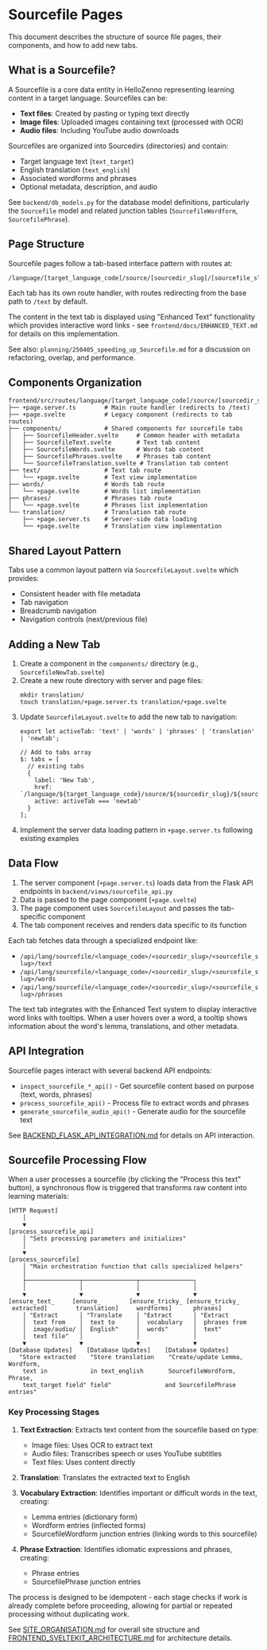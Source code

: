 # Sourcefile Pages

This document describes the structure of source file pages, their components, and how to add new tabs.

## What is a Sourcefile?

A Sourcefile is a core data entity in HelloZenno representing learning content in a target language. Sourcefiles can be:

- **Text files**: Created by pasting or typing text directly
- **Image files**: Uploaded images containing text (processed with OCR)
- **Audio files**: Including YouTube audio downloads

Sourcefiles are organized into Sourcedirs (directories) and contain:
- Target language text (`text_target`)
- English translation (`text_english`)
- Associated wordforms and phrases
- Optional metadata, description, and audio

See `backend/db_models.py` for the database model definitions, particularly the `Sourcefile` model and related junction tables (`SourcefileWordform`, `SourcefilePhrase`).

## Page Structure

Sourcefile pages follow a tab-based interface pattern with routes at:
```
/language/[target_language_code]/source/[sourcedir_slug]/[sourcefile_slug]/[tab]
```

Each tab has its own route handler, with routes redirecting from the base path to `/text` by default.

The content in the text tab is displayed using "Enhanced Text" functionality which provides interactive word links - see `frontend/docs/ENHANCED_TEXT.md` for details on this implementation.

See also: `planning/250405_speeding_up_Sourcefile.md` for a discussion on refactoring, overlap, and performance.

## Components Organization

```
frontend/src/routes/language/[target_language_code]/source/[sourcedir_slug]/[sourcefile_slug]/
├── +page.server.ts        # Main route handler (redirects to /text)
├── +page.svelte           # Legacy component (redirects to tab routes)
├── components/            # Shared components for sourcefile tabs
│   ├── SourcefileHeader.svelte     # Common header with metadata
│   ├── SourcefileText.svelte       # Text tab content
│   ├── SourcefileWords.svelte      # Words tab content
│   ├── SourcefilePhrases.svelte    # Phrases tab content
│   └── SourcefileTranslation.svelte # Translation tab content
├── text/                  # Text tab route
│   └── +page.svelte       # Text view implementation
├── words/                 # Words tab route
│   └── +page.svelte       # Words list implementation
├── phrases/               # Phrases tab route
│   └── +page.svelte       # Phrases list implementation
└── translation/           # Translation tab route
    ├── +page.server.ts    # Server-side data loading
    └── +page.svelte       # Translation view implementation
```

## Shared Layout Pattern

Tabs use a common layout pattern via `SourcefileLayout.svelte` which provides:
- Consistent header with file metadata
- Tab navigation
- Breadcrumb navigation
- Navigation controls (next/previous file)

## Adding a New Tab

1. Create a component in the `components/` directory (e.g., `SourcefileNewTab.svelte`)
2. Create a new route directory with server and page files:
   ```
   mkdir translation/
   touch translation/+page.server.ts translation/+page.svelte
   ```
3. Update `SourcefileLayout.svelte` to add the new tab to navigation:
   ```svelte
   export let activeTab: 'text' | 'words' | 'phrases' | 'translation' | 'newtab';
   
   // Add to tabs array
   $: tabs = [
     // existing tabs
     {
       label: 'New Tab',
       href: `/language/${target_language_code}/source/${sourcedir_slug}/${sourcefile_slug}/newtab`,
       active: activeTab === 'newtab'
     }
   ];
   ```
4. Implement the server data loading pattern in `+page.server.ts` following existing examples

## Data Flow

1. The server component (`+page.server.ts`) loads data from the Flask API endpoints in `backend/views/sourcefile_api.py`
2. Data is passed to the page component (`+page.svelte`)
3. The page component uses `SourcefileLayout` and passes the tab-specific component
4. The tab component receives and renders data specific to its function

Each tab fetches data through a specialized endpoint like:
- `/api/lang/sourcefile/<language_code>/<sourcedir_slug>/<sourcefile_slug>/text`
- `/api/lang/sourcefile/<language_code>/<sourcedir_slug>/<sourcefile_slug>/words`
- `/api/lang/sourcefile/<language_code>/<sourcedir_slug>/<sourcefile_slug>/phrases`

The text tab integrates with the Enhanced Text system to display interactive word links with tooltips. When a user hovers over a word, a tooltip shows information about the word's lemma, translations, and other metadata.

## API Integration

Sourcefile pages interact with several backend API endpoints:
- `inspect_sourcefile_*_api()` - Get sourcefile content based on purpose (text, words, phrases)
- `process_sourcefile_api()` - Process file to extract words and phrases
- `generate_sourcefile_audio_api()` - Generate audio for the sourcefile text

See [BACKEND_FLASK_API_INTEGRATION.md](./BACKEND_FLASK_API_INTEGRATION.md) for details on API interaction.

## Sourcefile Processing Flow

When a user processes a sourcefile (by clicking the "Process this text" button), a synchronous flow is triggered that transforms raw content into learning materials:

```
[HTTP Request]
    │
    ▼
[process_sourcefile_api]
    │ "Sets processing parameters and initializes"
    │
    ▼
[process_sourcefile]
    │ "Main orchestration function that calls specialized helpers"
    │
    ├───────────────┬───────────────┬───────────────┐
    │               │               │               │
    ▼               ▼               ▼               ▼
[ensure_text_     [ensure_        [ensure_tricky_ [ensure_tricky_
 extracted]        translation]     wordforms]      phrases]
    │ "Extract      │ "Translate    │ "Extract      │ "Extract
    │  text from    │  text to      │  vocabulary   │  phrases from
    │  image/audio/ │  English"     │  words"       │  text"
    │  text file"   │               │               │
    ▼               ▼               ▼               ▼
[Database Updates]    [Database Updates]    [Database Updates]
   "Store extracted    "Store translation    "Create/update Lemma, Wordform,
    text in            in text_english       SourcefileWordform, Phrase,
    text_target field" field"               and SourcefilePhrase entries"
```

### Key Processing Stages

1. **Text Extraction**: Extracts text content from the sourcefile based on type:
   - Image files: Uses OCR to extract text
   - Audio files: Transcribes speech or uses YouTube subtitles
   - Text files: Uses content directly

2. **Translation**: Translates the extracted text to English

3. **Vocabulary Extraction**: Identifies important or difficult words in the text, creating:
   - Lemma entries (dictionary form)
   - Wordform entries (inflected forms)
   - SourcefileWordform junction entries (linking words to this sourcefile)

4. **Phrase Extraction**: Identifies idiomatic expressions and phrases, creating:
   - Phrase entries
   - SourcefilePhrase junction entries

The process is designed to be idempotent - each stage checks if work is already complete before proceeding, allowing for partial or repeated processing without duplicating work.

See [SITE_ORGANISATION.md](./SITE_ORGANISATION.md) for overall site structure and [FRONTEND_SVELTEKIT_ARCHITECTURE.md](./FRONTEND_SVELTEKIT_ARCHITECTURE.md) for architecture details. 